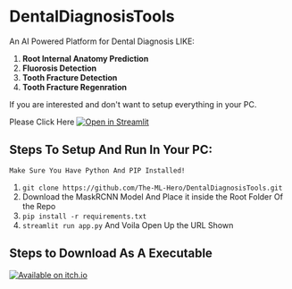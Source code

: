 # DentalDiagnosisTools
An AI Powered Platform for Dental Diagnosis LIKE:

  1. **Root Internal Anatomy Prediction**
  2. **Fluorosis Detection**
  3. **Tooth Fracture Detection**
  4. **Tooth Fracture Regenration**
  
  
  
If you are interested and don't want to setup everything in your PC. 


Please Click Here [![Open in Streamlit](https://static.streamlit.io/badges/streamlit_badge_black_white.svg)](https://share.streamlit.io/the-ml-hero/dentaldiagnosistools/main/app.py)


## Steps To Setup And Run In Your PC:
```Make Sure You Have Python And PIP Installed!```

1. ```git clone https://github.com/The-ML-Hero/DentalDiagnosisTools.git```
2. Download the MaskRCNN Model And Place it inside the Root Folder Of the Repo
2. ```pip install -r requirements.txt```
3.  ```streamlit run app.py``` And Voila Open Up the URL Shown

## Steps to Download As A Executable
[![Available on itch.io](http://jessemillar.github.io/available-on-itchio-badge/badge-color.png)](https://the-ml-hero.itch.io/dental-diagnosis)
